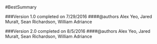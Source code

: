 #BestSummary

###Version 1.0 completed on 7/29/2016
####@authors Alex Yeo, Jared Muralt, Sean Richardson, William Adriance

###Version 2.0 completed on 8/5/2016
####@authors Alex Yeo, Jared Muralt, Sean Richardson, William Adriance
